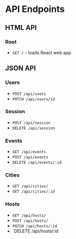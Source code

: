 # API Endpoints

## HTML API

### Root

- `GET /` - loads React web app

## JSON API

### Users

- `POST /api/users`
- `PATCH /api/users/id`

### Session

- `POST /api/session`
- `DELETE /api/session`

### Events

- `GET /api/events`
- `POST /api/events`
- `DELETE /api/events/:id`

### Cities

- `GET /api/cities/`
- `GET /api/cities/:id`

### Hosts

- `GET /api/hosts/`
- `POST /api/hosts/`
- `PATCH /api/hosts/:id`
- `DELETE /api/hosts/:id
